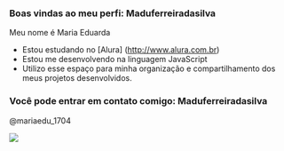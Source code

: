 ### Boas vindas ao meu perfi: Maduferreiradasilva
Meu nome é Maria Eduarda
- Estou estudando no [Alura] (http://www.alura.com.br)
- Estou me desenvolvendo na linguagem JavaScript
- Utilizo esse espaço para minha organização e compartilhamento dos meus projetos desenvolvidos.

### Você pode entrar em contato comigo: Maduferreiradasilva

@mariaedu_1704

![](https://media1.tenor.com/m/BMmwfJFu__0AAAAC/bts-bangtan-boys.gif)
